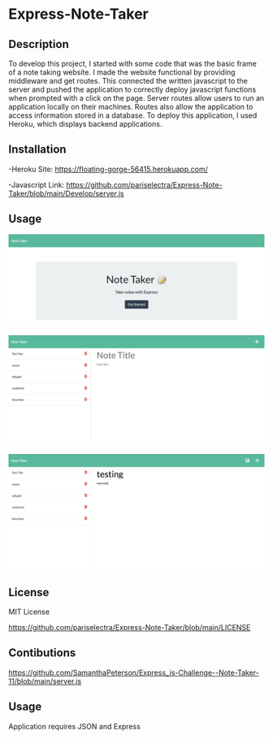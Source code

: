 # Express-Note-Taker
    
## Description
To develop this project, I started with some code that was the basic frame of a note taking website. I made the website functional by providing middleware and get routes. This connected the written javascript to the server and pushed the application to correctly deploy javascript functions when prompted with a click on the page. Server routes allow users to run an application locally on their machines. Routes also allow the application to access information stored in a database. To deploy this application, I used Heroku, which displays backend applications.

## Installation

-Heroku Site: https://floating-gorge-56415.herokuapp.com/

-Javascript Link: https://github.com/pariselectra/Express-Note-Taker/blob/main/Develop/server.js

## Usage

![Landing Page](./Develop/images/Screen%20Shot%202022-11-13%20at%205.54.02%20PM.png)

![Note Page One](./Develop/images/Screen%20Shot%202022-11-13%20at%205.54.13%20PM.png)

![Note Page Two - with save button](./Develop/images/Screen%20Shot%202022-11-13%20at%205.54.31%20PM.png)

## License
MIT License

https://github.com/pariselectra/Express-Note-Taker/blob/main/LICENSE

## Contibutions
https://github.com/SamanthaPeterson/Express_js-Challenge--Note-Taker-11/blob/main/server.js

## Usage
Application requires JSON and Express